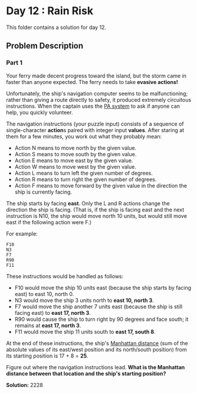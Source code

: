 # Day 12 : Rain Risk

This folder contains a solution for day 12.

## Problem Description

### Part 1

Your ferry made decent progress toward the island, but the storm came in faster than anyone expected. The ferry needs to take **evasive actions!**

Unfortunately, the ship's navigation computer seems to be malfunctioning; rather than giving a route directly to safety, it produced extremely circuitous instructions. When the captain uses the [PA system](https://en.wikipedia.org/wiki/Public_address_system) to ask if anyone can help, you quickly volunteer.

The navigation instructions (your puzzle input) consists of a sequence of single-character **action**s paired with integer input **values**. After staring at them for a few minutes, you work out what they probably mean:

  - Action N means to move north by the given value.
  - Action S means to move south by the given value.
  - Action E means to move east by the given value.
  - Action W means to move west by the given value.
  - Action L means to turn left the given number of degrees.
  - Action R means to turn right the given number of degrees.
  - Action F means to move forward by the given value in the direction the ship is currently facing.

The ship starts by facing **east**. Only the L and R actions change the direction the ship is facing. (That is, if the ship is facing east and the next instruction is N10, the ship would move north 10 units, but would still move east if the following action were F.)

For example:

```
F10
N3
F7
R90
F11
```

These instructions would be handled as follows:

  - F10 would move the ship 10 units east (because the ship starts by facing east) to east 10, north 0.
  - N3 would move the ship 3 units north to **east 10, north 3**.
  - F7 would move the ship another 7 units east (because the ship is still facing east) to **east 17, north 3**.
  - R90 would cause the ship to turn right by 90 degrees and face south; it remains at **east 17, north 3**.
  - F11 would move the ship 11 units south to **east 17, south 8**.

At the end of these instructions, the ship's [Manhattan distance](https://en.wikipedia.org/wiki/Taxicab_geometry) (sum of the absolute values of its east/west position and its north/south position) from its starting position is 17 + 8 = **25**.

Figure out where the navigation instructions lead. **What is the Manhattan distance between that location and the ship's starting position?**

**Solution:** 2228
